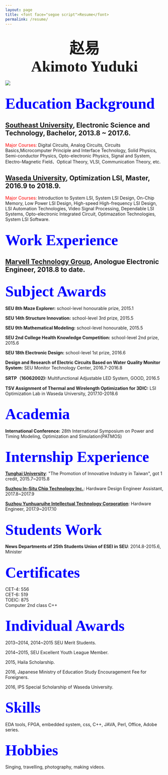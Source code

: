 ```yaml
---
layout: page
title: <font face="segoe script">Resume</font>
permalink: /resume/
---
```


<!---
<img src="{{ site.baseurl }}/assets/profile-placeholder.jpg" title="Profile Picture" class="profile">
--->
<!---
<div style=" height:105px;line-height:px;overflow:;border:0px solid #FF0099;text-align:center" > <font face="德彪钢笔行书字库"><font size="20">赵易</font></font><br /><font face="segoe script"><font size="20">Akimoto Yuduki</font></font></div>--->

<div id="Resume">
	<h2 style="text-align: center;"><font face="德彪钢笔行书字库"><font size="20">赵易</font></font><br />
<font face="segoe script"><font size="20">Akimoto Yuduki</font></font></h2>
</div>

<!---
<embed src="http://ouu5qk2pq.bkt.clouddn.com/Various%20Artists%20-%20Liekkas.mp3" hidden="true" autostart="true" loop="true">--->

![](http://ouu5qk2pq.bkt.clouddn.com/profile-placeholder.jpg)

<font size="60"><font color="blue"><font face="segoe script">Education Background</font></font></font>
---


## <b>[Southeast University]</b>, Electronic Science and Technology, Bachelor, 2013.8 ~ 2017.6.
<font color="red">Major Courses:</font> Digital Circuits, Analog Circuits, Circuits Basics,Microcomputer Principle and Interface Technology, Solid Physics, Semi-conductor Physics, Opto-electronic Physics, Signal and System, Electro-Magnetic Field、Optical Theory, VLSI, Communication Theory, etc.



## <b>[Waseda University]</b>, Optimization LSI, Master, 2016.9 to 2018.9.

<font color="red">Major Courses:</font> Introduction to System LSI, System LSI Design, On-Chip Memory, Low Power LSI Design, High-speed High-frequency LSI Design, LSI Automation Technologies, Video Signal Processing, Dependable LSI Systems, Opto-electronic Integrated Circuit, Optimazation Technologies, System LSI Software.

<font size="60"><font color="blue"><font face="segoe script">Work Experience</font></font></font>
---


## <b>[Marvell Technology Group]</b>, Anologue Electronic Engineer, 2018.8 to date.

<font size="60"><font color="blue"><font face="segoe script">Subject Awards</font></font></font>
---
<b>SEU 8th Maze Explorer:</b> school-level honourable prize, 2015.1

<b>SEU 14th Structure Innovation:</b> school-level 3rd prize, 2015.5

<b>SEU 9th Mathematical Modeling:</b> school-level honourable, 2015.5

<b>SEU 2nd College Health Knowledge Competition:</b> school-level 2nd prize, 2015.6

<b>SEU 18th Electronic Design:</b> school-level 1st prize, 2016.6

<b>Design and Research of Electric Circuits Based on Water Quality Monitor System:</b> SEU Monitor Technology Center, 2016.7-2016.8

<b>SRTP（16062002):</b> Multifunctional Adjustable LED System, GOOD, 2016.5

<b>TSV Assignment of Thermal and Wirelength Optimization for 3DIC:</b> LSI Optimization Lab in Waseda University,  2017.10-2018.6

<font size="60"><font color="blue"><font face="segoe script">Academia</font></font></font>
---
<b>International Conference:</b> 28th International Symposium on Power and Timing Modeling, Optimization and Simulation(PATMOS)


<font size="60"><font color="blue"><font face="segoe script">Internship Experience</font></font></font>
---
<b>[Tunghai University]</b>: "The Promotion of Innovative Industry in Taiwan", got 1 credit, 2015.7~2015.8 

<b>[Suzhou In-Situ Chip Technology Inc.]</b>: Hardware Design Engineer Assistant, 2017.8~2017.9

<b>[Suzhou Yunhuaruihe Intellectual Technology Corporation]</b>: Hardware Engineer, 2017.9~2017.10


<font size="60"><font color="blue"><font face="segoe script">Students Work</font></font></font>
---
<b>News Departments of 25th Students Union of ESEI in SEU</b>: 2014.8-2015.6, Minister

<font size="60"><font color="blue"><font face="segoe script">Certificates</font></font></font>
---
CET-4: 556<br /> 
CET-6: 519<br />
TOEIC: 875<br />
Computer 2nd class C++

<font size="60"><font color="blue"><font face="segoe script">Individual Awards</font></font></font>
---
2013~2014, 2014~2015 SEU Merit Students.

2014~2015, SEU Excellent Youth League Member.

2015, Haila Scholarship.

2016, Japanese Ministry of Education Study Encouragement Fee for Foreigners.

2016, IPS Special Scholarship of Waseda University.



<font size="60"><font color="blue"><font face="segoe script">Skills</font></font></font>
---
EDA tools, FPGA, embedded system, css, C++, JAVA, Perl, Office, Adobe series.

<font size="60"><font color="blue"><font face="segoe script">Hobbies</font></font></font>
---
Singing, travelling, photography, making videos.











<!--Centrarium is a custom theme for Jekyll, made by [Ben Centra][bencentra] for his own blog. He'd be humbled if you liked it enough to use it as well! Installation and configuration instructions can be found in the [GitHub repository](https://github.com/bencentra/centrarium).

This page is a good place to write about yourself, your project, your product, or whatever it is your site is for. You can replace the image above, or you can get rid of it entirely. 

You can find out more info about customizing your Jekyll theme, as well as basic Jekyll usage documentation at [jekyllrb.com](http://jekyllrb.com/). And you can find the source code for Jekyll at [github.com/jekyll/jekyll](https://github.com/jekyll/jekyll)德彪钢笔行书字库-->

[centrarium]: https://github.com/bencentra/centrarium
[bencentra]: http://bencentra.com
[jekyll]: https://github.com/jekyll/jekyll
[Southeast University]: http://www.seu.edu.cn/
[Waseda University]: http://www.waseda.jp/top/
[SEU Monitor Technology Center]: http://electronic.seu.edu.cn/11488/list.htm
[Suzhou In-Situ Chip Technology Inc.]: http://www.sinoist.com.cn/
[Suzhou Yunhuaruihe Intellectual Technology Corporation]: http://www.clouwi.com/
[Marvell Technology Group]: https://www.marvell.com/
[Tunghai University]: http://www.thu.edu.tw/
[28th International Symposium on Power and Timing Modeling, Optimization and Simulation(PATMOS)]: http://patmos2018.die.upm.es/
